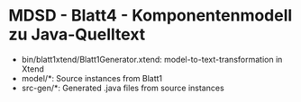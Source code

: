# MDSD - Blatt4 - Komponentenmodell zu Java-Quelltext

- bin/blatt1xtend/Blatt1Generator.xtend: model-to-text-transformation in Xtend
- model/*: Source instances from Blatt1
- src-gen/*: Generated .java files from source instances
